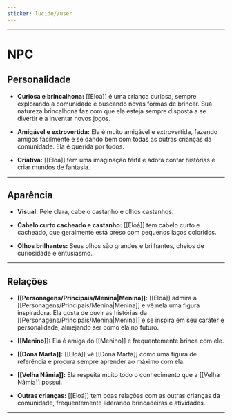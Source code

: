 ```yaml
---
sticker: lucide//user
---
```

---
# NPC

## Personalidade

- **Curiosa e brincalhona:** [[Eloá]] é uma criança curiosa, sempre explorando a comunidade e buscando novas formas de brincar. Sua natureza brincalhona faz com que ela esteja sempre disposta a se divertir e a inventar novos jogos.

- **Amigável e extrovertida:** Ela é muito amigável e extrovertida, fazendo amigos facilmente e se dando bem com todas as outras crianças da comunidade. Ela é querida por todos.

- **Criativa:** [[Eloá]] tem uma imaginação fértil e adora contar histórias e criar mundos de fantasia.

---
## Aparência 

- **Visual:** Pele clara, cabelo castanho e olhos castanhos.

- **Cabelo curto cacheado e castanho:** [[Eloá]] tem cabelo curto e cacheado, que geralmente está preso com pequenos laços coloridos.

- **Olhos brilhantes:** Seus olhos são grandes e brilhantes, cheios de curiosidade e entusiasmo.

---
## Relações

- **[[Personagens/Principais/Menina|Menina]]:** [[Eloá]] admira a [[Personagens/Principais/Menina|Menina]] e vê nela uma figura inspiradora. Ela gosta de ouvir as histórias da [[Personagens/Principais/Menina|Menina]] e se inspira em seu caráter e personalidade, almejando ser como ela no futuro.

- **[[Menino]]:** Ela é amiga do [[Menino]] e frequentemente brinca com ele.

- **[[Dona Marta]]:** [[Eloá]] vê [[Dona Marta]] como uma figura de referência e procura sempre aprender ao máximo com ela.

- **[[Velha Nâmia]]:** Ela respeita muito todo o conhecimento que a [[Velha Nâmia]] possui.

- **Outras crianças:** [[Eloá]] tem boas relações com as outras crianças da comunidade, frequentemente liderando brincadeiras e atividades.

---